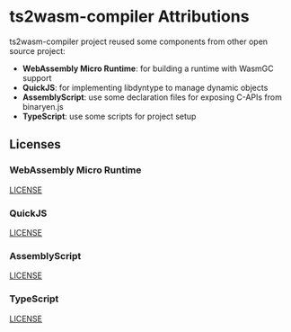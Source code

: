 ts2wasm-compiler Attributions
======================================

ts2wasm-compiler project reused some components from other open source project:
- **WebAssembly Micro Runtime**: for building a runtime with WasmGC support
- **QuickJS**: for implementing libdyntype to manage dynamic objects
- **AssemblyScript**: use some declaration files for exposing C-APIs from binaryen.js
- **TypeScript**: use some scripts for project setup

## Licenses

### WebAssembly Micro Runtime

[LICENSE](./runtime-library/LICENSE)

### QuickJS

[LICENSE](https://github.com/bellard/quickjs/blob/master/LICENSE)

### AssemblyScript

[LICENSE](./src/backend/binaryen/glue/LICENSE)

### TypeScript

[LICENSE](./scripts/LICENSE.txt)

